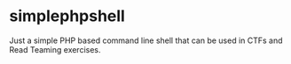 # simplephpshell
Just a simple PHP based command line shell that can be used in CTFs and Read Teaming exercises.

